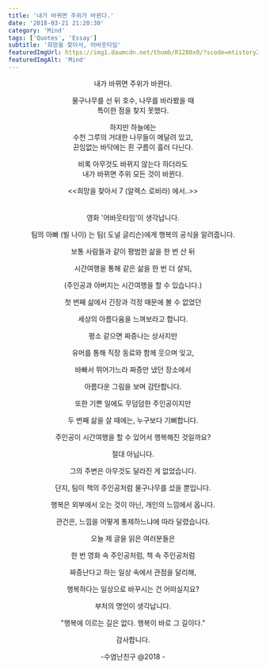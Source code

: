 ```yaml
---
title: '내가 바뀌면 주위가 바뀐다.'
date: '2018-03-21 21:20:30'
category: 'Mind'
tags: ['Quotes', 'Essay']
subtitle: '희망을 찾아서, 어바웃타임'
featuredImgUrl: https://img1.daumcdn.net/thumb/R1280x0/?scode=mtistory2&fname=https%3A%2F%2Fblog.kakaocdn.net%2Fdn%2Fcfjodg%2FbtrrKH7gI7S%2FzP9K2jJPhQN2KPPZuPMah1%2Fimg.png
featuredImgAlt: 'Mind'
---
```


<center>내가 바뀌면 주위가 바뀐다.</center>
<div style="text-align:center">

물구나무를 선 뒤 호수, 나무를 바라봤을 때  
특이한 점을 찾지 못했다.

하지만 하늘에는  
수천 그루의 거대한 나무들이 메달려 있고,  
끈임없는 바닥에는 흰 구름이 흘러 다닌다.

비록 아무것도 바뀌지 않는다 하더라도  
내가 바뀌면 주위 모든 것이 바뀐다.

<<희망을 찾아서 7 (알렉스 로비라) 에서..>>
<br/>
<br/>
<br/>
영화 '어바웃타임'이 생각납니다.

팀의 아빠 (빌 나이) 는 팀( 도널 글리슨)에게 행복의 공식을 알려줍니다.

보통 사람들과 같이 평범한 삶을 한 번 산 뒤

시간여행을 통해 같은 삶을 한 번 더 살되,

(주인공과 아버지는 시간여행을 할 수 있습니다.)

첫 번째 삶에서 긴장과 걱정 때문에 볼 수 없었던

세상의 아름다움을 느껴보라고 합니다.

평소 같으면 짜증나는 상사지만

유머를 통해 직장 동료와 함께 웃으며 잊고,

바빠서 뛰어가느라 짜증만 냈던 장소에서

아름다운 그림을 보며 감탄합니다.

또한 기쁜 일에도 무덤덤한 주인공이지만

두 번째 삶을 살 때에는, 누구보다 기뻐합니다.

주인공이 시간여행을 할 수 있어서 행복해진 것일까요?

절대 아닙니다.

그의 주변은 아무것도 달라진 게 없었습니다.

단지, 팀이 책의 주인공처럼 물구나무를 섰을 뿐입니다.

행복은 외부에서 오는 것이 아닌, 개인의 느낌에서 옵니다.

관건은, 느낌을 어떻게 통제하느냐에 따라 달렸습니다.

오늘 제 글을 읽은 여러분들은

한 번 영화 속 주인공처럼, 책 속 주인공처럼

짜증난다고 하는 일상 속에서 관점을 달리해,

행복하다는 일상으로 바꾸시는 건 어떠실지요?

부처의 명언이 생각납니다.

"행복에 이르는 길은 없다. 행복이 바로 그 길이다."

감사합니다.

-수염난친구 @2018 -

</div>
